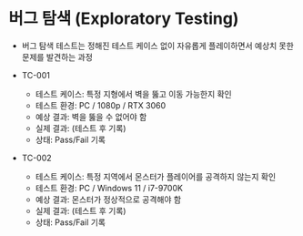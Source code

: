 # 버그 탐색 (Exploratory Testing)
- 버그 탐색 테스트는 정해진 테스트 케이스 없이 자유롭게 플레이하면서 예상치 못한 문제를 발견하는 과정

- TC-001
    - 테스트 케이스: 특정 지형에서 벽을 뚫고 이동 가능한지 확인
    - 테스트 환경: PC / 1080p / RTX 3060
    - 예상 결과: 벽을 뚫을 수 없어야 함
    - 실제 결과: (테스트 후 기록)
    - 상태: Pass/Fail 기록
- TC-002
    - 테스트 케이스: 특정 지역에서 몬스터가 플레이어를 공격하지 않는지 확인
    - 테스트 환경: PC / Windows 11 / i7-9700K
    - 예상 결과: 몬스터가 정상적으로 공격해야 함
    - 실제 결과: (테스트 후 기록)
    - 상태: Pass/Fail 기록